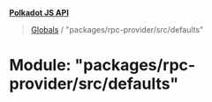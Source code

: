 **[Polkadot JS API](../README.md)**

> [Globals](../globals.md) / "packages/rpc-provider/src/defaults"

# Module: "packages/rpc-provider/src/defaults"
